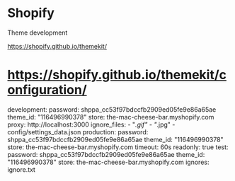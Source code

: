 # Shopify
Theme development

https://shopify.github.io/themekit/


# https://shopify.github.io/themekit/configuration/
development:
  password: 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
  theme_id: "116496990378"
  store: the-mac-cheese-bar.myshopify.com
  proxy: http://localhost:3000
  ignore_files:
    - "*.gif"
    - "*.jpg"
    - config/settings_data.json
production:
  password: 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
  theme_id: "116496990378"
  store: the-mac-cheese-bar.myshopify.com
  timeout: 60s
  readonly: true
test:
  password: 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
  theme_id: "116496990378"
  store: the-mac-cheese-bar.myshopify.com
  ignores: ignore.txt
